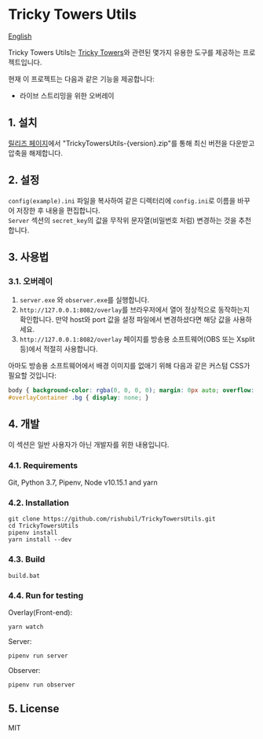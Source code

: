 Tricky Towers Utils
===================

[English](/README.md)

Tricky Towers Utils는 [Tricky Towers](https://store.steampowered.com/app/437920/)와 관련된 몇가지 유용한 도구를 제공하는 프로젝트입니다.

현재 이 프로젝트는 다음과 같은 기능을 제공합니다:

- 라이브 스트리밍을 위한 오버레이

## 1. 설치

[릴리즈 페이지](https://github.com/rishubil/TrickyTowersUtils/releases/latest)에서 "TrickyTowersUtils-{version}.zip"를 통해 최신 버전을 다운받고 압축을 해제합니다.

## 2. 설정

`config(example).ini` 파일을 복사하여 같은 디렉터리에 `config.ini`로 이름을 바꾸어 저장한 후 내용을 편집합니다.  
`Server` 섹션의 `secret_key`의 값을 무작위 문자열(비밀번호 처럼) 변경하는 것을 추천합니다.

## 3. 사용법

### 3.1. 오버레이

1. `server.exe` 와 `observer.exe`를 실행합니다.
2. `http://127.0.0.1:8082/overlay`를 브라우저에서 열어 정상적으로 동작하는지 확인합니다. 만약 host와 port 값을 설정 파일에서 변경하셨다면 해당 값을 사용하세요.
3. `http://127.0.0.1:8082/overlay` 페이지를 방송용 소프트웨어(OBS 또는 Xsplit 등)에서 적절히 사용합니다.

아마도 방송용 소프트웨어에서 배경 이미지를 없애기 위해 다음과 같은 커스텀 CSS가 필요할 것입니다:

```css
body { background-color: rgba(0, 0, 0, 0); margin: 0px auto; overflow: hidden; }
#overlayContainer .bg { display: none; }
```

## 4. 개발

이 섹션은 일반 사용자가 아닌 개발자를 위한 내용입니다.

### 4.1. Requirements

Git, Python 3.7, Pipenv, Node v10.15.1 and yarn

### 4.2. Installation

```
git clone https://github.com/rishubil/TrickyTowersUtils.git
cd TrickyTowersUtils
pipenv install
yarn install --dev
```

### 4.3. Build

```
build.bat
```

### 4.4. Run for testing

Overlay(Front-end):

```
yarn watch
```

Server:

```
pipenv run server
```

Observer:

```
pipenv run observer
```

## 5. License

MIT
